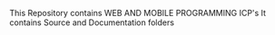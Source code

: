This Repository contains WEB AND MOBILE PROGRAMMING ICP's
It contains Source and Documentation folders
